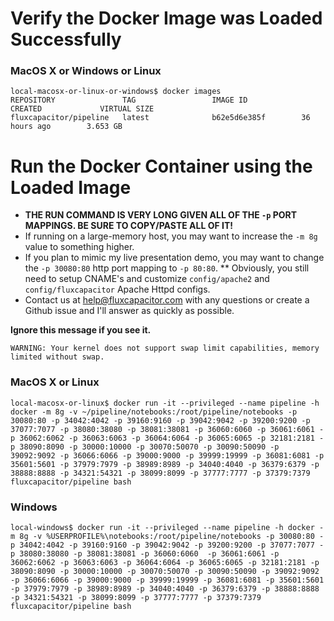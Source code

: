 # Verify the Docker Image was Loaded Successfully
### MacOS X or Windows or Linux
```
local-macosx-or-linux-or-windows$ docker images
REPOSITORY               TAG                 IMAGE ID            CREATED             VIRTUAL SIZE
fluxcapacitor/pipeline   latest              b62e5d6e385f        36 hours ago        3.653 GB
```

# Run the Docker Container using the Loaded Image
* **THE RUN COMMAND IS VERY LONG GIVEN ALL OF THE `-p` PORT MAPPINGS.  BE SURE TO COPY/PASTE ALL OF IT!**
* If running on a large-memory host, you may want to increase the `-m 8g` value to something higher.
* If you plan to mimic my live presentation demo, you may want to change the `-p 30080:80` http port mapping to `-p 80:80`.
** Obviously, you still need to setup CNAME's and customize `config/apache2` and `config/fluxcapacitor` Apache Httpd configs.
* Contact us at help@fluxcapacitor.com with any questions or create a Github issue and I'll answer as quickly as possible.

**Ignore this message if you see it.**
```
WARNING: Your kernel does not support swap limit capabilities, memory limited without swap.
```

### MacOS X or Linux
```
local-macosx-or-linux$ docker run -it --privileged --name pipeline -h docker -m 8g -v ~/pipeline/notebooks:/root/pipeline/notebooks -p 30080:80 -p 34042:4042 -p 39160:9160 -p 39042:9042 -p 39200:9200 -p 37077:7077 -p 38080:38080 -p 38081:38081 -p 36060:6060 -p 36061:6061 -p 36062:6062 -p 36063:6063 -p 36064:6064 -p 36065:6065 -p 32181:2181 -p 38090:8090 -p 30000:10000 -p 30070:50070 -p 30090:50090 -p 39092:9092 -p 36066:6066 -p 39000:9000 -p 39999:19999 -p 36081:6081 -p 35601:5601 -p 37979:7979 -p 38989:8989 -p 34040:4040 -p 36379:6379 -p 38888:8888 -p 34321:54321 -p 38099:8099 -p 37777:7777 -p 37379:7379 fluxcapacitor/pipeline bash
```

### Windows
```
local-windows$ docker run -it --privileged --name pipeline -h docker -m 8g -v %USERPROFILE%\notebooks:/root/pipeline/notebooks -p 30080:80 -p 34042:4042 -p 39160:9160 -p 39042:9042 -p 39200:9200 -p 37077:7077 -p 38080:38080 -p 38081:38081 -p 36060:6060  -p 36061:6061 -p 36062:6062 -p 36063:6063 -p 36064:6064 -p 36065:6065 -p 32181:2181 -p 38090:8090 -p 30000:10000 -p 30070:50070 -p 30090:50090 -p 39092:9092 -p 36066:6066 -p 39000:9000 -p 39999:19999 -p 36081:6081 -p 35601:5601 -p 37979:7979 -p 38989:8989 -p 34040:4040 -p 36379:6379 -p 38888:8888 -p 34321:54321 -p 38099:8099 -p 37777:7777 -p 37379:7379 fluxcapacitor/pipeline bash
```